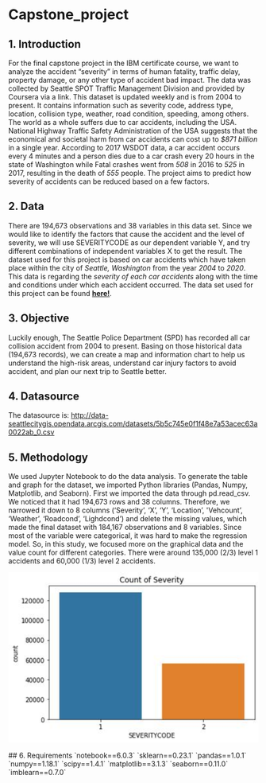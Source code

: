 # Capstone_project
## 1. Introduction
For the final capstone project in the IBM certificate course, we want to analyze the accident “severity” in terms of human fatality, traffic delay, property damage, or any other type of accident bad impact. The data was collected by Seattle SPOT Traffic Management Division and provided by Coursera via a link. This dataset is updated weekly and is from 2004 to present. It contains information such as severity code, address type, location, collision type, weather, road condition, speeding, among others.
The world as a whole suffers due to car accidents, including the USA. National Highway Traffic Safety Administration of the USA suggests that the economical and societal harm from car accidents can cost up to *$871 billion* in a single year. According to 2017 WSDOT data, a car accident occurs every 4 minutes and a person dies due to a car crash every 20 hours in the state of Washington while Fatal crashes went from *508* in 2016 to *525* in 2017, resulting in the death of *555* people. The project aims to predict how severity of accidents can be reduced based on a few factors.
## 2. Data
There are 194,673 observations and 38 variables in this data set. Since we would like to identify the factors that cause the accident and the level of severity, we will use SEVERITYCODE as our dependent variable Y, and try different combinations of independent variables X to get the result.
The dataset used for this project is based on car accidents which have taken place within the city of *Seattle, Washington* from the year *2004* to *2020*. This data is regarding the *severity of each car accidents* along with the time and conditions under which each accident occurred. The data set used for this project can be found **<a href="https://s3.us.cloud-object-storage.appdomain.cloud/cf-courses-data/CognitiveClass/DP0701EN/version-2/Data-Collisions.csv">here!</a>**. 
## 3. Objective
Luckily enough, The Seattle Police Department (SPD) has recorded all car collision accident from 2004 to present. Basing on those historical data (194,673 records), we can create a map and information chart to help us understand the high-risk areas, understand car injury factors to avoid accident, and plan our next trip to Seattle better.
## 4. Datasource
The datasource is: 
http://data-seattlecitygis.opendata.arcgis.com/datasets/5b5c745e0f1f48e7a53acec63a0022ab_0.csv
## 5. Methodology
We used Jupyter Notebook to do the data analysis. To generate the table and graph for the dataset, we imported Python libraries (Pandas, Numpy, Matplotlib, and Seaborn).
First we imported the data through pd.read_csv. We noticed that it had 194,673 rows and 38 columns. Therefore, we narrowed it down to 8 columns (‘Severity’, ‘X’, ‘Y’, ‘Location’, 'Vehcount’, ‘Weather’, ‘Roadcond’, ‘Lighdcond’) and delete the missing values, which made the final dataset with 184,167 observations and 8 variables.
Since most of the variable were categorical, it was hard to make the regression model. So, in this study, we focused more on the graphical data and the value count for different categories. There were around 135,000 (2/3) level 1 accidents and 60,000 (1/3) level 2 accidents.
<p align="center"><img src="https://github.com/alsheabi/Capstone_project/blob/main/count.png" width="700"/></p>
## 6. Requirements
`notebook==6.0.3`  
`sklearn==0.23.1`  
`pandas==1.0.1`  
`numpy==1.18.1`  
`scipy==1.4.1`  
`matplotlib==3.1.3`  
`seaborn==0.11.0`  
`imblearn==0.7.0`
